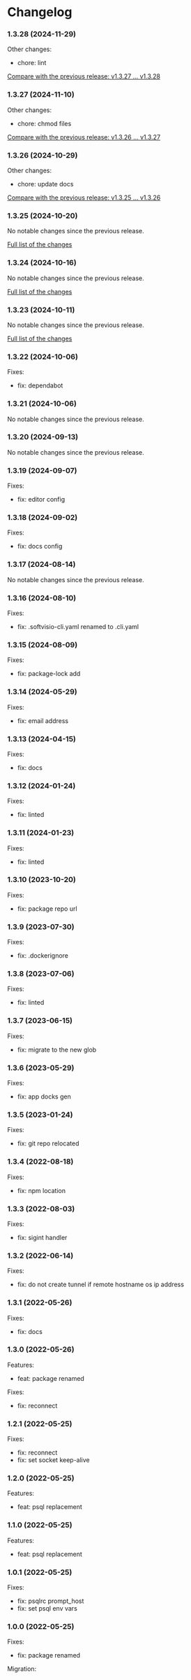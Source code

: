 # Changelog

### 1.3.28 (2024-11-29)

Other changes:

- chore: lint

[Compare with the previous release: v1.3.27 ... v1.3.28](https://github.com/softvisio/psqls/compare/v1.3.27...v1.3.28)

### 1.3.27 (2024-11-10)

Other changes:

- chore: chmod files

[Compare with the previous release: v1.3.26 ... v1.3.27](https://github.com/softvisio/psqls/compare/v1.3.26...v1.3.27)

### 1.3.26 (2024-10-29)

Other changes:

- chore: update docs

[Compare with the previous release: v1.3.25 ... v1.3.26](https://github.com/softvisio/psqls/compare/v1.3.25...v1.3.26)

### 1.3.25 (2024-10-20)

No notable changes since the previous release.

[Full list of the changes](https://github.com/softvisio/psqls/compare/v1.3.24...v1.3.25)

### 1.3.24 (2024-10-16)

No notable changes since the previous release.

[Full list of the changes](https://github.com/softvisio/psqls/compare/v1.3.23...v1.3.24)

### 1.3.23 (2024-10-11)

No notable changes since the previous release.

[Full list of the changes](https://github.com/softvisio/psqls/compare/v1.3.22...v1.3.23)

### 1.3.22 (2024-10-06)

Fixes:

- fix: dependabot

### 1.3.21 (2024-10-06)

No notable changes since the previous release.

### 1.3.20 (2024-09-13)

No notable changes since the previous release.

### 1.3.19 (2024-09-07)

Fixes:

- fix: editor config

### 1.3.18 (2024-09-02)

Fixes:

- fix: docs config

### 1.3.17 (2024-08-14)

No notable changes since the previous release.

### 1.3.16 (2024-08-10)

Fixes:

- fix: .softvisio-cli.yaml renamed to .cli.yaml

### 1.3.15 (2024-08-09)

Fixes:

- fix: package-lock add

### 1.3.14 (2024-05-29)

Fixes:

- fix: email address

### 1.3.13 (2024-04-15)

Fixes:

- fix: docs

### 1.3.12 (2024-01-24)

Fixes:

- fix: linted

### 1.3.11 (2024-01-23)

Fixes:

- fix: linted

### 1.3.10 (2023-10-20)

Fixes:

- fix: package repo url

### 1.3.9 (2023-07-30)

Fixes:

- fix: .dockerignore

### 1.3.8 (2023-07-06)

Fixes:

- fix: linted

### 1.3.7 (2023-06-15)

Fixes:

- fix: migrate to the new glob

### 1.3.6 (2023-05-29)

Fixes:

- fix: app docks gen

### 1.3.5 (2023-01-24)

Fixes:

- fix: git repo relocated

### 1.3.4 (2022-08-18)

Fixes:

- fix: npm location

### 1.3.3 (2022-08-03)

Fixes:

- fix: sigint handler

### 1.3.2 (2022-06-14)

Fixes:

- fix: do not create tunnel if remote hostname os ip address

### 1.3.1 (2022-05-26)

Fixes:

- fix: docs

### 1.3.0 (2022-05-26)

Features:

- feat: package renamed

Fixes:

- fix: reconnect

### 1.2.1 (2022-05-25)

Fixes:

- fix: reconnect
- fix: set socket keep-alive

### 1.2.0 (2022-05-25)

Features:

- feat: psql replacement

### 1.1.0 (2022-05-25)

Features:

- feat: psql replacement

### 1.0.1 (2022-05-25)

Fixes:

- fix: psqlrc prompt_host
- fix: set psql env vars

### 1.0.0 (2022-05-25)

Fixes:

- fix: package renamed

Migration:
